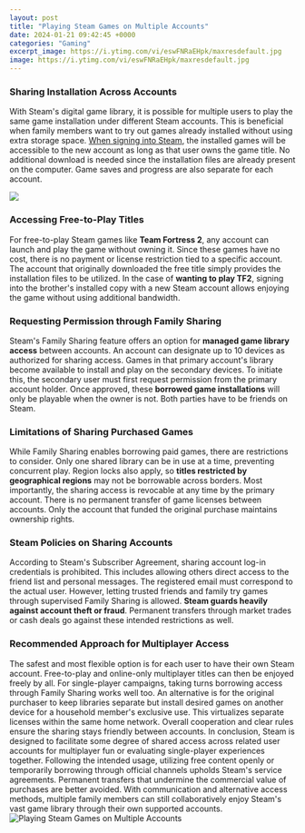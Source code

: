 ```yaml
---
layout: post
title: "Playing Steam Games on Multiple Accounts"
date: 2024-01-21 09:42:45 +0000
categories: "Gaming"
excerpt_image: https://i.ytimg.com/vi/eswFNRaEHpk/maxresdefault.jpg
image: https://i.ytimg.com/vi/eswFNRaEHpk/maxresdefault.jpg
---
```


### Sharing Installation Across Accounts
With Steam's digital game library, it is possible for multiple users to play the same game installation under different Steam accounts. This is beneficial when family members want to try out games already installed without using extra storage space. [When signing into Steam](https://store.fi.io.vn/chihuahua-unicorn3847-t-shirt), the installed games will be accessible to the new account as long as that user owns the game title. No additional download is needed since the installation files are already present on the computer. Game saves and progress are also separate for each account.

![](https://staticg.sportskeeda.com/editor/2022/10/b9934-16657534663596-1920.jpg)
### Accessing Free-to-Play Titles 
For free-to-play Steam games like **Team Fortress 2**, any account can launch and play the game without owning it. Since these games have no cost, there is no payment or license restriction tied to a specific account. The account that originally downloaded the free title simply provides the installation files to be utilized. In the case of **wanting to play TF2**, signing into the brother's installed copy with a new Steam account allows enjoying the game without using additional bandwidth.
### Requesting Permission through Family Sharing 
Steam's Family Sharing feature offers an option for **managed game library access** between accounts. An account can designate up to 10 devices as authorized for sharing access. Games in that primary account's library become available to install and play on the secondary devices. To initiate this, the secondary user must first request permission from the primary account holder. Once approved, these **borrowed game installations** will only be playable when the owner is not. Both parties have to be friends on Steam.
### Limitations of Sharing Purchased Games
While Family Sharing enables borrowing paid games, there are restrictions to consider. Only one shared library can be in use at a time, preventing concurrent play. Region locks also apply, so **titles restricted by geographical regions** may not be borrowable across borders. Most importantly, the sharing access is revocable at any time by the primary account. There is no permanent transfer of game licenses between accounts. Only the account that funded the original purchase maintains ownership rights.
### Steam Policies on Sharing Accounts 
According to Steam's Subscriber Agreement, sharing account log-in credentials is prohibited. This includes allowing others direct access to the friend list and personal messages. The registered email must correspond to the actual user. However, letting trusted friends and family try games through supervised Family Sharing is allowed. **Steam guards heavily against account theft or fraud**. Permanent transfers through market trades or cash deals go against these intended restrictions as well.
### Recommended Approach for Multiplayer Access 
The safest and most flexible option is for each user to have their own Steam account. Free-to-play and online-only multiplayer titles can then be enjoyed freely by all. For single-player campaigns, taking turns borrowing access through Family Sharing works well too. An alternative is for the original purchaser to keep libraries separate but install desired games on another device for a household member's exclusive use. This virtualizes separate licenses within the same home network. Overall cooperation and clear rules ensure the sharing stays friendly between accounts.
In conclusion, Steam is designed to facilitate some degree of shared access across related user accounts for multiplayer fun or evaluating single-player experiences together. Following the intended usage, utilizing free content openly or temporarily borrowing through official channels upholds Steam's service agreements. Permanent transfers that undermine the commercial value of purchases are better avoided. With communication and alternative access methods, multiple family members can still collaboratively enjoy Steam's vast game library through their own supported accounts.
![Playing Steam Games on Multiple Accounts](https://i.ytimg.com/vi/eswFNRaEHpk/maxresdefault.jpg)